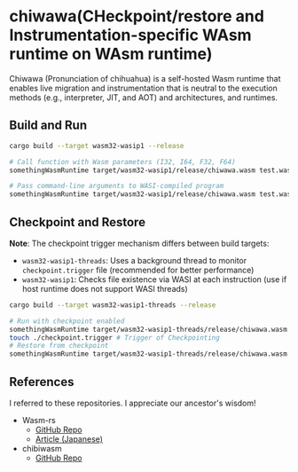 # chiwawa(CHeckpoint/restore and Instrumentation-specific WAsm runtime on WAsm runtime)

Chiwawa (Pronunciation of chihuahua) is a self-hosted Wasm runtime that enables live migration and instrumentation that is neutral to the execution methods (e.g., interpreter, JIT, and AOT) and architectures, and runtimes.


## Build and Run

```bash
cargo build --target wasm32-wasip1 --release

# Call function with Wasm parameters (I32, I64, F32, F64)
somethingWasmRuntime target/wasm32-wasip1/release/chiwawa.wasm test.wasm --invoke func-name --params "I64(100)"

# Pass command-line arguments to WASI-compiled program
somethingWasmRuntime target/wasm32-wasip1/release/chiwawa.wasm test.wasm --app-args "--version"
```

## Checkpoint and Restore

**Note**: The checkpoint trigger mechanism differs between build targets:
- `wasm32-wasip1-threads`: Uses a background thread to monitor `checkpoint.trigger` file (recommended for better performance)
- `wasm32-wasip1`: Checks file existence via WASI at each instruction (use if host runtime does not support WASI threads)

```bash
cargo build --target wasm32-wasip1-threads --release

# Run with checkpoint enabled
somethingWasmRuntime target/wasm32-wasip1-threads/release/chiwawa.wasm test.wasm --invoke func-name --params "I64(100)" --cr
touch ./checkpoint.trigger # Trigger of Checkpointing
# Restore from checkpoint
somethingWasmRuntime target/wasm32-wasip1-threads/release/chiwawa.wasm test.wasm --restore checkpoint.bin
```

## References
I referred to these repositories. I appreciate our ancestor's wisdom!

- Wasm-rs
  - [GitHub Repo](https://github.com/kgtkr/wasm-rs)
  - [Article (Japanese)](https://qiita.com/kgtkr/items/f4b3e2d83c7067f3cfcb)
- chibiwasm
  - [GitHub Repo](https://github.com/skanehira/chibiwasm)
